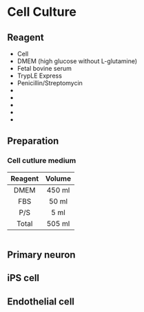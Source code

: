 # Cell Culture

## Reagent
- Cell
- DMEM (high glucose without L-glutamine)
- Fetal bovine serum
- TrypLE Express
- Penicillin/Streptomycin
- 
-
-
-
-

## Preparation

### Cell cutlure medium

| Reagent | Volume |
| :----:  | :----: |
| DMEM    | 450 ml |
| FBS     |  50 ml |
| P/S     |   5 ml |
| Total   | 505 ml |

```Bash

```
## Primary neuron


## iPS cell
## Endothelial cell

